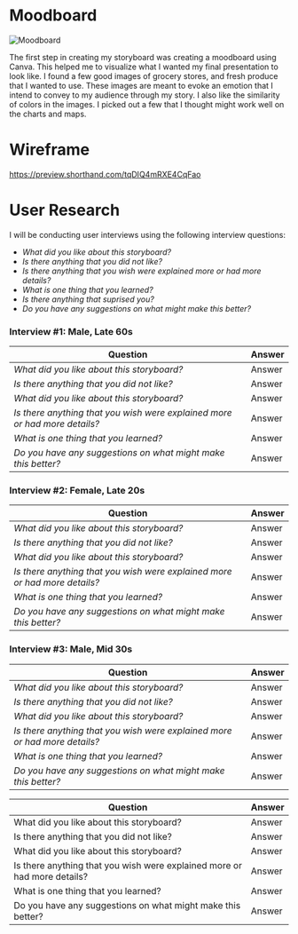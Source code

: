 # Moodboard
![Moodboard](https://user-images.githubusercontent.com/13319538/193477646-ac580e73-b67b-4a0e-9ba8-bce422c16c0a.png)

The first step in creating my storyboard was creating a moodboard using Canva. This helped me to visualize what I wanted my final presentation to look like. I found a few good images of grocery stores, and fresh produce that I wanted to use. These images are meant to evoke an emotion that I intend to convey to my audience through my story. I also like the similarity of colors in the images. I picked out a few that I thought might work well on the charts and maps.

# Wireframe
https://preview.shorthand.com/tqDIQ4mRXE4CqFao

# User Research
I will be conducting user interviews using the following interview questions:

- *What did you like about this storyboard?*
- *Is there anything that you did not like?*
- *Is there anything that you wish were explained more or had more details?*
- *What is one thing that you learned?*
- *Is there anything that suprised you?*
- *Do you have any suggestions on what might make this better?*

### Interview #1: Male, Late 60s
|Question|Answer|
|---|---|
|*What did you like about this storyboard?*|Answer|
|*Is there anything that you did not like?*|Answer|
|*What did you like about this storyboard?*|Answer|
|*Is there anything that you wish were explained more or had more details?*|Answer|
|*What is one thing that you learned?*|Answer|
|*Do you have any suggestions on what might make this better?*|Answer|

### Interview #2: Female, Late 20s
|Question|Answer|
|---|---|
|*What did you like about this storyboard?*|Answer|
|*Is there anything that you did not like?*|Answer|
|*What did you like about this storyboard?*|Answer|
|*Is there anything that you wish were explained more or had more details?*|Answer|
|*What is one thing that you learned?*|Answer|
|*Do you have any suggestions on what might make this better?*|Answer|

### Interview #3: Male, Mid 30s
|Question|Answer|
|---|---|
|*What did you like about this storyboard?*|Answer|
|*Is there anything that you did not like?*|Answer|
|*What did you like about this storyboard?*|Answer|
|*Is there anything that you wish were explained more or had more details?*|Answer|
|*What is one thing that you learned?*|Answer|
|*Do you have any suggestions on what might make this better?*|Answer|

| Question | Answer |
| --- | --- |
| What did you like about this storyboard? | Answer |
| Is there anything that you did not like? | Answer |
| What did you like about this storyboard? | Answer |
| Is there anything that you wish were explained more or had more details? | Answer |
| What is one thing that you learned? | Answer |
| Do you have any suggestions on what might make this better? | Answer |

